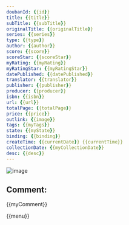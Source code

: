 ```yaml
---
doubanId: {{id}}
title: {{title}}
subTitle: {{subTitle}}
originalTitle: {{originalTitle}}
series: {{series}}
type: {{type}}
author: {{author}}
score: {{score}}
scoreStar: {{scoreStar}}
myRating: {{myRating}}
myRatingStar: {{myRatingStar}}
datePublished: {{datePublished}}
translator: {{translator}}
publisher: {{publisher}}
producer: {{producer}}
isbn: {{isbn}}
url: {{url}}
totalPage: {{totalPage}}
price: {{price}}
outlink: {{image}}
tags: {{myTags}}
state: {{myState}}
binding: {{binding}}
createTime: {{currentDate}} {{currentTime}}
collectionDate: {{myCollectionDate}}
desc: {{desc}}
---
```


![image]({{image}})

Comment: 
---
{{myComment}}

{{menu}}
